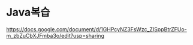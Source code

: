 # Java복습

https://docs.google.com/document/d/1GHPcyNZ3FsWzc_ZISppBtrZFUo-m_zbZuCbXJFmba3o/edit?usp=sharing
